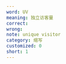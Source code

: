 ```yaml
---
word: UV
meaning: 独立访客量
correct: 
wrong:
note: unique visitor
category: 缩写
customized: 0
short: 1
---
```

